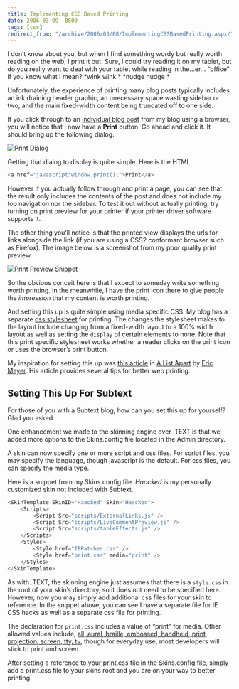 ```yaml
---
title: Implementing CSS Based Printing
date: 2006-03-09 -0800
tags: [css]
redirect_from: "/archive/2006/03/08/ImplementingCSSBasedPrinting.aspx/"
---
```


I don’t know about you, but when I find something wordy but really worth
reading on the web, I print it out. Sure, I could try reading it on my
tablet, but do you really want to deal with your tablet while reading in
the...er... “office” if you know what I mean?   *wink wink  *   *nudge
nudge  *

Unfortunately, the experience of printing many blog posts typically
includes an ink draining header graphic, an unecessary space wasting
sidebar or two, and the main fixed-width content being truncated off to
one side.

If you click through to an [individual blog
post](https://haacked.com/archive/2005/09/24/10336.aspx "Going Into Design Debt")
from my blog using a browser, you will notice that I now have a
**Print** button. Go ahead and click it. It should bring up the
following dialog.

![Print Dialog](https://haacked.com/images/PrintDialog.png)

Getting that dialog to display is quite simple. Here is the HTML.

```csharp
<a href="javascript:window.print();">Print</a>
```

However if you actually follow through and print a page, you can see
that the result only includes the contents of the post and does not
include my top navigation nor the sidebar. To test it out without
actually printing, try turning on print preview for your printer if your
printer driver software supports it.

The other thing you’ll notice is that the printed view displays the urls
for links alongside the link (if you are using a CSS2 conformant browser
such as Firefox). The image below is a screenshot from my poor quality
print preview.

![Print Preview
Snippet](https://haacked.com/images/PrintPreviewSnippet.png)

So the obvious conceit here is that I expect to someday write something
worth printing. In the meanwhile, I have the print icon there to give
people the *impression* that my content is worth printing.

And setting this up is quite simple using media specific CSS. My blog
has a separate [css
stylesheet](https://haacked.com/skins/Haacked/print.css "Print Stylesheet")
for printing. The changes the stylesheet makes to the layout include
changing from a fixed-width layout to a 100% width layout as well as
setting the `display` of certain elements to none. Note that this print
specific stylesheet works whether a reader clicks on the print icon or
uses the browser’s print button.

My inspiration for setting this up was [this
article](http://www.alistapart.com/articles/goingtoprint "Going To Print")
in [A List Apart](http://www.alistapart.com/ "A List Apart Website") by
[Eric Meyer](http://www.meyerweb.com/eric/ "Eric Meyer"). His article
provides several tips for better web printing.

Setting This Up For Subtext
---------------------------

For those of you with a Subtext blog, how can you set this up for
yourself? Glad you asked.

One enhancement we made to the skinning engine over .TEXT is that we
added more options to the Skins.config file located in the Admin
directory.

A skin can now specify one or more script and css files. For script
files, you may specify the language, though javascript is the default.
For css files, you can specify the media type.

Here is a snippet from my Skins.config file. *Haacked* is my personally
customized skin not included with Subtext.

```csharp
<SkinTemplate SkinID="Haacked" Skin="Haacked">
    <Scripts>
        <Script Src="scripts/ExternalLinks.js" />
        <Script Src="scripts/LiveCommentPreview.js" />
        <Script Src="scripts/tableEffects.js" />
    </Scripts>
    <Styles>
        <Style href="IEPatches.css" />
        <Style href="print.css" media="print" />
    </Styles>
</SkinTemplate>
```

As with .TEXT, the skinning engine just assumes that there is a
`style.css` in the root of your skin’s directory, so it does not need to
be specified here. However, now you may simply add additional css files
for your skin to reference. In the snippet above, you can see I have a
separate file for IE CSS hacks as well as a separate css file for
printing.

The declaration for `print.css` includes a value of “print” for media.
Other allowed values include, [all, aural, braille, embossed, handheld,
print, projection, screen, tty,
tv](http://www.w3schools.com/css/css_mediatypes.asp "CSS Media Types"),
though for everyday use, most developers will stick to print and screen.

After setting a reference to your print.css file in the Skins.config
file, simply add a print.css file to your skins root and you are on your
way to better printing.

